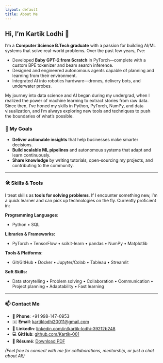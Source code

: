 ```yaml
---
layout: default
title: About Me
---
```


## Hi, I’m Kartik Lodhi 👋

I’m a **Computer Science B.Tech graduate** with a passion for building AI/ML systems that solve real-world problems. Over the past few years, I’ve:

* Developed **Baby GPT-2 from Scratch** in PyTorch—complete with a custom BPE tokenizer and beam search inference.  
* Designed and engineered autonomous agents capable of planning and learning from their environment.  
* Integrated AI into robotics hardware—drones, delivery bots, and underwater probes.

My journey into data science and AI began during my undergrad, when I realized the power of machine learning to extract stories from raw data. Since then, I’ve honed my skills in Python, PyTorch, NumPy, and data visualization, and I’m always exploring new tools and techniques to push the boundaries of what’s possible.

### 🎯 My Goals

* **Deliver actionable insights** that help businesses make smarter decisions.  
* **Build scalable ML pipelines** and autonomous systems that adapt and learn continuously.  
* **Share knowledge** by writing tutorials, open-sourcing my projects, and contributing to the community.

---

### 🛠 Skills & Tools

I treat skills as **tools for solving problems**. If I encounter something new, I’m a quick learner and can pick up technologies on the fly. Currently proficient in:

**Programming Languages:**  
- Python • SQL  

**Libraries & Frameworks:**  
- PyTorch • TensorFlow • scikit-learn • pandas • NumPy • Matplotlib  

**Tools & Platforms:**  
- Git/GitHub • Docker • Jupyter/Colab • Tableau • Streamlit  

**Soft Skills:**  
- Data storytelling • Problem solving • Collaboration • Communication • Project planning • Adaptability • Fast learning  

---

### 📫 Contact Me

* 📱 **Phone**: +91 998-147-0953  
* ✉️ **Email**: [kartiklodhi20011@gmail.com](mailto:kartiklodhi20011@gmail.com)  
* 🔗 **LinkedIn**: [linkedin.com/in/kartik-lodhi-39212b248](https://www.linkedin.com/in/kartik-lodhi-39212b248/)  
* 💻 **GitHub**: [github.com/Kartik-001](https://github.com/Kartik-001)  
* 📄 **Résumé**: [Download PDF](https://github.com/Kartik-001/Kartik-001.github.io/raw/main/Kartik_Lodhi_Resume.pdf)

*(Feel free to connect with me for collaborations, mentorship, or just a chat about AI!)*
